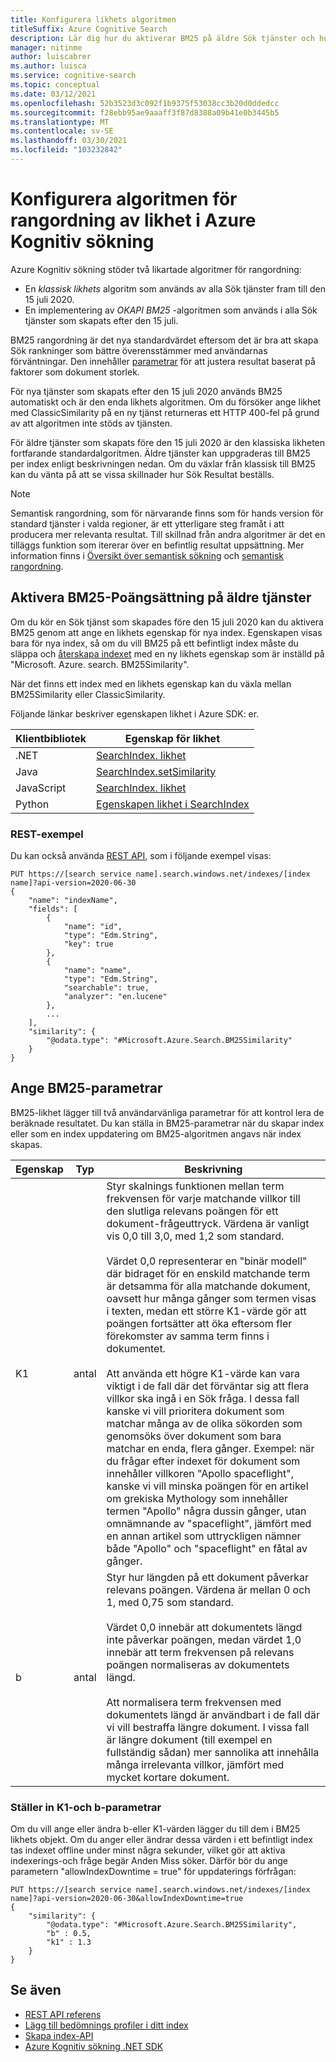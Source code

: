 ```yaml
---
title: Konfigurera likhets algoritmen
titleSuffix: Azure Cognitive Search
description: Lär dig hur du aktiverar BM25 på äldre Sök tjänster och hur BM25-parametrar kan ändras för att bättre anpassa innehållet i dina index.
manager: nitinme
author: luiscabrer
ms.author: luisca
ms.service: cognitive-search
ms.topic: conceptual
ms.date: 03/12/2021
ms.openlocfilehash: 52b3523d3c092f1b9375f53038cc3b20d0ddedcc
ms.sourcegitcommit: f28ebb95ae9aaaff3f87d8388a09b41e0b3445b5
ms.translationtype: MT
ms.contentlocale: sv-SE
ms.lasthandoff: 03/30/2021
ms.locfileid: "103232842"
---
```

# <a name="configure-the-similarity-ranking-algorithm-in-azure-cognitive-search"></a>Konfigurera algoritmen för rangordning av likhet i Azure Kognitiv sökning

Azure Kognitiv sökning stöder två likartade algoritmer för rangordning:

+ En *klassisk likhets* algoritm som används av alla Sök tjänster fram till den 15 juli 2020.
+ En implementering av *OKAPI BM25* -algoritmen som används i alla Sök tjänster som skapats efter den 15 juli.

BM25 rangordning är det nya standardvärdet eftersom det är bra att skapa Sök rankninger som bättre överensstämmer med användarnas förväntningar. Den innehåller [parametrar](#set-bm25-parameters) för att justera resultat baserat på faktorer som dokument storlek. 

För nya tjänster som skapats efter den 15 juli 2020 används BM25 automatiskt och är den enda likhets algoritmen. Om du försöker ange likhet med ClassicSimilarity på en ny tjänst returneras ett HTTP 400-fel på grund av att algoritmen inte stöds av tjänsten.

För äldre tjänster som skapats före den 15 juli 2020 är den klassiska likheten fortfarande standardalgoritmen. Äldre tjänster kan uppgraderas till BM25 per index enligt beskrivningen nedan. Om du växlar från klassisk till BM25 kan du vänta på att se vissa skillnader hur Sök Resultat beställs.

> [!NOTE]
> Semantisk rangordning, som för närvarande finns som för hands version för standard tjänster i valda regioner, är ett ytterligare steg framåt i att producera mer relevanta resultat. Till skillnad från andra algoritmer är det en tilläggs funktion som itererar över en befintlig resultat uppsättning. Mer information finns i [Översikt över semantisk sökning](semantic-search-overview.md) och [semantisk rangordning](semantic-ranking.md).

## <a name="enable-bm25-scoring-on-older-services"></a>Aktivera BM25-Poängsättning på äldre tjänster

Om du kör en Sök tjänst som skapades före den 15 juli 2020 kan du aktivera BM25 genom att ange en likhets egenskap för nya index. Egenskapen visas bara för nya index, så om du vill BM25 på ett befintligt index måste du släppa och [återskapa indexet](search-howto-reindex.md) med en ny likhets egenskap som är inställd på "Microsoft. Azure. search. BM25Similarity".

När det finns ett index med en likhets egenskap kan du växla mellan BM25Similarity eller ClassicSimilarity. 

Följande länkar beskriver egenskapen likhet i Azure SDK: er. 

| Klientbibliotek | Egenskap för likhet |
|----------------|---------------------|
| .NET  | [SearchIndex. likhet](/dotnet/api/azure.search.documents.indexes.models.searchindex.similarity) |
| Java | [SearchIndex.setSimilarity](/java/api/com.azure.search.documents.indexes.models.searchindex.setsimilarity) |
| JavaScript | [SearchIndex. likhet](/javascript/api/@azure/search-documents/searchindex#similarity) |
| Python | [Egenskapen likhet i SearchIndex](/python/api/azure-search-documents/azure.search.documents.indexes.models.searchindex) |

### <a name="rest-example"></a>REST-exempel

Du kan också använda [REST API](/rest/api/searchservice/create-index), som i följande exempel visas:

```http
PUT https://[search service name].search.windows.net/indexes/[index name]?api-version=2020-06-30
{
    "name": "indexName",
    "fields": [
        {
            "name": "id",
            "type": "Edm.String",
            "key": true
        },
        {
            "name": "name",
            "type": "Edm.String",
            "searchable": true,
            "analyzer": "en.lucene"
        },
        ...
    ],
    "similarity": {
        "@odata.type": "#Microsoft.Azure.Search.BM25Similarity"
    }
}
```

## <a name="set-bm25-parameters"></a>Ange BM25-parametrar

BM25-likhet lägger till två användarvänliga parametrar för att kontrol lera de beräknade resultatet. Du kan ställa in BM25-parametrar när du skapar index eller som en index uppdatering om BM25-algoritmen angavs när index skapas.

| Egenskap | Typ | Beskrivning |
|----------|------|-------------|
| K1 | antal | Styr skalnings funktionen mellan term frekvensen för varje matchande villkor till den slutliga relevans poängen för ett dokument-frågeuttryck. Värdena är vanligt vis 0,0 till 3,0, med 1,2 som standard. </br></br>Värdet 0,0 representerar en "binär modell" där bidraget för en enskild matchande term är detsamma för alla matchande dokument, oavsett hur många gånger som termen visas i texten, medan ett större K1-värde gör att poängen fortsätter att öka eftersom fler förekomster av samma term finns i dokumentet. </br></br>Att använda ett högre K1-värde kan vara viktigt i de fall där det förväntar sig att flera villkor ska ingå i en Sök fråga. I dessa fall kanske vi vill prioritera dokument som matchar många av de olika sökorden som genomsöks över dokument som bara matchar en enda, flera gånger. Exempel: när du frågar efter indexet för dokument som innehåller villkoren "Apollo spaceflight", kanske vi vill minska poängen för en artikel om grekiska Mythology som innehåller termen "Apollo" några dussin gånger, utan omnämnande av "spaceflight", jämfört med en annan artikel som uttryckligen nämner både "Apollo" och "spaceflight" en fåtal av gånger. |
| b | antal | Styr hur längden på ett dokument påverkar relevans poängen. Värdena är mellan 0 och 1, med 0,75 som standard. </br></br>Värdet 0,0 innebär att dokumentets längd inte påverkar poängen, medan värdet 1,0 innebär att term frekvensen på relevans poängen normaliseras av dokumentets längd. </br></br>Att normalisera term frekvensen med dokumentets längd är användbart i de fall där vi vill bestraffa längre dokument. I vissa fall är längre dokument (till exempel en fullständig sådan) mer sannolika att innehålla många irrelevanta villkor, jämfört med mycket kortare dokument. |

### <a name="setting-k1-and-b-parameters"></a>Ställer in K1-och b-parametrar

Om du vill ange eller ändra b-eller K1-värden lägger du till dem i BM25 likhets objekt. Om du anger eller ändrar dessa värden i ett befintligt index tas indexet offline under minst några sekunder, vilket gör att aktiva indexerings-och fråge begär Anden Miss söker. Därför bör du ange parametern "allowIndexDowntime = true" för uppdaterings förfrågan:

```http
PUT https://[search service name].search.windows.net/indexes/[index name]?api-version=2020-06-30&allowIndexDowntime=true
{
    "similarity": {
        "@odata.type": "#Microsoft.Azure.Search.BM25Similarity",
        "b" : 0.5,
        "k1" : 1.3
    }
}
```

## <a name="see-also"></a>Se även  

+ [REST API referens](/rest/api/searchservice/)
+ [Lägg till bedömnings profiler i ditt index](index-add-scoring-profiles.md)
+ [Skapa index-API](/rest/api/searchservice/create-index)
+ [Azure Kognitiv sökning .NET SDK](/dotnet/api/overview/azure/search)